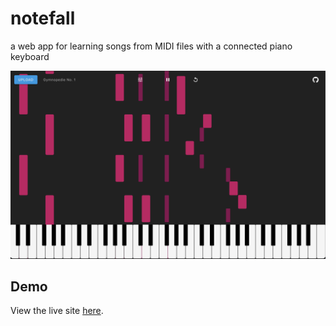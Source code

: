 # notefall

a web app for learning songs from MIDI files with a connected piano keyboard

![screenshot](screenshot.png)

## Demo

View the live site [here](https://austinrsands.github.io/notefall/).

